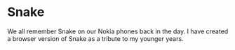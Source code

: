 # Snake

We all remember Snake on our Nokia phones back in the day. I have created a browser version of Snake as a tribute to my younger years.
